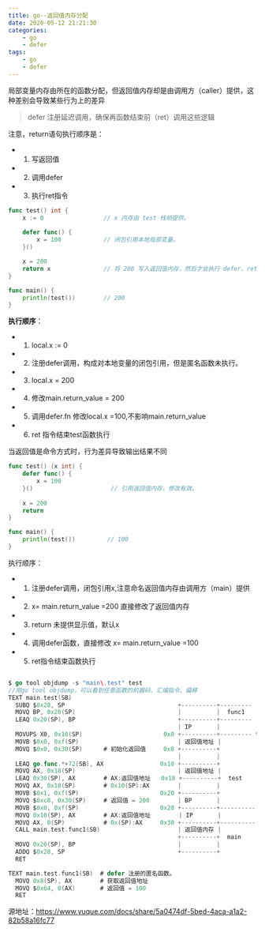 ```yaml
---
title: go--返回值内存分配
date: 2020-05-12 21:21:30
categories:
    - go
    - defer
tags:
    - go
    - defer
---
```

局部变量内存由所在的函数分配，但返回值内存却是由调用方（caller）提供，这种差别会导致某些行为上的差异

> defer 注册延迟调用，确保再函数结束前（ret）调用这些逻辑

注意，return语句执行顺序是：
* 1. 写返回值
* 2. 调用defer
* 3. 执行ret指令

```go  
func test() int {
	x := 0                 // x 内存由 test 栈帧提供。
    
	defer func() { 
        x = 100            // 闭包引用本地局部变量。
    }()   

	x = 200
	return x               // 将 200 写入返回值内存，然后才会执行 defer、ret。
}

func main() {
	println(test())        // 200
}

```
**执行顺序**：
* 1. local.x := 0
* 2. 注册defer调用，构成对本地变量的闭包引用，但是匿名函数未执行。
* 3. local.x = 200
* 4. 修改main.return_value = 200
* 5. 调用defer.fn 修改local.x =100,不影响main.return_value
* 6. ret 指令结束test函数执行

当返回值是命令方式时，行为差异导致输出结果不同
```go 
func test() (x int) {
	defer func() { 
        x = 100 
    }()                      // 引用返回值内存，修改有效。
    
	x = 200
	return
}

func main() {
	println(test())         // 100
}
```
执行顺序：
* 1. 注册defer调用，闭包引用x,注意命名返回值内存由调用方（main）提供
* 2. x= main.return_value =200 直接修改了返回值内存
* 3. return 未提供显示值，默认x
* 4. 调用defer函数，直接修改 x= main.return_value =100
* 5. ret指令结束函数执行

```go 

$ go tool objdump -s "main\.test" test
//用go tool objdump，可以看到任意函数的机器码、汇编指令、偏移
TEXT main.test(SB)  
  SUBQ $0x28, SP                                +----------+---------
  MOVQ BP, 0x20(SP)                             |          |  func1
  LEAQ 0x20(SP), BP                             +----------+---------
                                                | IP       |
  MOVUPS X0, 0x10(SP)                       0x0 +----------+--------- test.SP
  MOVB $0x0, 0xf(SP)                            | 返回值地址 | 
  MOVQ $0x0, 0x30(SP)      # 初始化返回值     0x8 +----------+       
                                                |          |
  LEAQ go.func.*+72(SB), AX                0x10 +----------+
  MOVQ AX, 0x18(SP)                             | 返回值地址 |
  LEAQ 0x30(SP), AX        # AX:返回值地址   0x18 +----------+  test
  MOVQ AX, 0x10(SP)        # 0x10(SP):AX        |          |
  MOVB $0x1, 0xf(SP)                       0x20 +----------+
  MOVQ $0xc8, 0x30(SP)     # 返回值 = 200        | BP       |
  MOVB $0x0, 0xf(SP)                       0x28 +----------+----------
  MOVQ 0x10(SP), AX        # AX:返回值地址        | IP       |
  MOVQ AX, 0(SP)           # 0x(SP):AX     0x30 +----------+---------- 
  CALL main.test.func1(SB)                      | 返回值内存 |
                                                +----------+  main
  MOVQ 0x20(SP), BP                             |          |
  ADDQ $0x28, SP                                +----------+
  RET                 

TEXT main.test.func1(SB)  # defer 注册的匿名函数。
  MOVQ 0x8(SP), AX        # 获取返回值地址
  MOVQ $0x64, 0(AX)       # 返回值 = 100
  RET 
```

源地址：https://www.yuque.com/docs/share/5a0474df-5bed-4aca-a1a2-82b58a16fc77